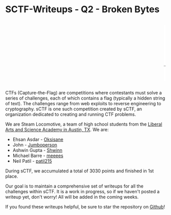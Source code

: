 # SCTF-Writeups - Q2 - Broken Bytes

<marquee scrollamount="10">
<pre style="background-color:white">
      ====        ________                ___________
  _D _|  |_______/        \\__I_I_____===__|_________|
   |(_)---  |   H\\________/ |   |        =|___ ___|           _________________
   /     |  |   H  |  |     |   |         ||_| |_||           _|                \\_____A
  |      |  |   H  |__--------------------| [___] |         =|                        |
  | ________|___H__/__|_____/[][]~\\_______|       |        -|                        |
  |/ |   |-----------I_____I [][] []  D   |=======|__      __|________________________|_
__/ =| o |=-~~\\  /~~\\  /~~\\  /~~\\ ____Y___________|__  |__________________________|_
 |/-=|___|=    ||    ||    ||    |_____/~\\___/               |_D__D__D_|  |_D__D__D_|
  \\_/      \\O=====O=====O=====O_/      \\_/                  \\_/   \\_/    \\_/   \\_/

</pre>
</marquee>

CTFs (Capture-the-Flag) are competitions where contestants must solve a series of challenges, each of which contains a flag (typically a hidden string of text). The challenges range from web exploits to reverse engineering to cryptography. sCTF is one such competition created by sCTF, an organization dedicated to creating and running CTF problems.

We are Steam Locomotive, a team of high school students from the [Liberal Arts and Science Academy in Austin, TX](http://www.lasahighschool.org/). We are:
* Ehsan Asdar - [Oksisane](https://github.com/oksisane)
* John - [Jumboperson](https://github.com/jumboperson)
* Ashwin Gupta - [Shwinn](https://github.com/Shwinn)
* Michael Barre - [meeees](https://github.com/meeees)
* Neil Patil - [patil215](https://github.com/patil215)

During sCTF, we accumulated a total of 3030 points and finished in 1st place.

Our goal is to maintain a comprehensive set of writeups for all the challenges within sCTF. It is a work in progress, so if we haven't posted a writeup  yet, don't worry! All will be added in the coming weeks.

If you found these writeups helpful, be sure to star the repository on [Github](https://github.com/Steam-Locomotive/SCTFQ2-Writeups/)!
